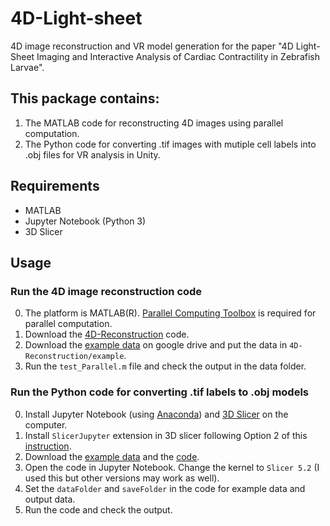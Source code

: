 # 4D-Light-sheet
4D image reconstruction and VR model generation for the paper "4D Light-Sheet Imaging and Interactive Analysis of Cardiac Contractility in Zebrafish Larvae".

## This package contains:
1. The MATLAB code for reconstructing 4D images using parallel computation.
2. The Python code for converting .tif images with mutiple cell labels into .obj files for VR analysis in Unity.

## Requirements
- MATLAB
- Jupyter Notebook (Python 3)
- 3D Slicer

## Usage
### Run the 4D image reconstruction code 
0. The platform is MATLAB(R). [Parallel Computing Toolbox](https://www.mathworks.com/products/parallel-computing.html) is required for parallel computation.
1. Download the [4D-Reconstruction](https://github.com/d-incubator1/4D-Light-sheet/tree/main/4D-Reconstruction) code.
2. Download the [example data](https://drive.google.com/file/d/1b6wrtxzxBQMfubPJYMH8rC0Q6WtakY-p/view?usp=share_link) on google drive and put the data in ```4D-Reconstruction/example```.
3. Run the ```test_Parallel.m``` file and check the output in the data folder.
### Run the Python code for converting .tif labels to .obj models
0. Install Jupyter Notebook (using [Anaconda](https://www.anaconda.com/)) and [3D Slicer](https://www.slicer.org/) on the computer.
1. Install ```SlicerJupyter``` extension in 3D slicer following Option 2 of this [instruction](https://github.com/Slicer/SlicerJupyter).
2. Download the [example data](https://drive.google.com/file/d/1lTHBetnFLjHKUVjT5oqtXGFTF00-oI9r/view?usp=sharing) and the [code](https://github.com/d-incubator1/4D-Light-sheet/blob/main/CellLabelsToObj.ipynb).
3. Open the code in Jupyter Notebook. Change the kernel to ```Slicer 5.2``` (I used this but other versions may work as well). 
4. Set the ```dataFolder``` and ```saveFolder``` in the code for example data and output data.
5. Run the code and check the output.
